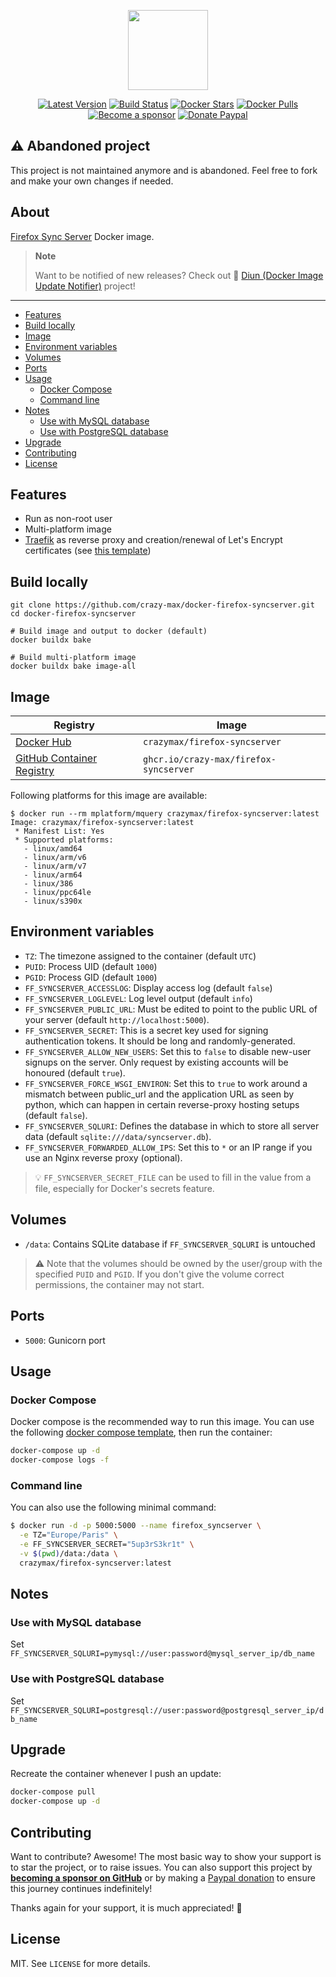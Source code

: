 <p align="center"><a href="https://github.com/crazy-max/docker-firefox-syncserver" target="_blank"><img height="128" src="https://raw.githubusercontent.com/crazy-max/docker-firefox-syncserver/master/.github/docker-firefox-syncserver.jpg"></a></p>

<p align="center">
  <a href="https://hub.docker.com/r/crazymax/firefox-syncserver/tags?page=1&ordering=last_updated"><img src="https://img.shields.io/github/v/tag/crazy-max/docker-firefox-syncserver?label=version&style=flat-square" alt="Latest Version"></a>
  <a href="https://github.com/crazy-max/docker-firefox-syncserver/actions?workflow=build"><img src="https://img.shields.io/github/actions/workflow/status/crazy-max/docker-firefox-syncserver/build.yml?branch=master&label=build&logo=github&style=flat-square" alt="Build Status"></a>
  <a href="https://hub.docker.com/r/crazymax/firefox-syncserver/"><img src="https://img.shields.io/docker/stars/crazymax/firefox-syncserver.svg?style=flat-square&logo=docker" alt="Docker Stars"></a>
  <a href="https://hub.docker.com/r/crazymax/firefox-syncserver/"><img src="https://img.shields.io/docker/pulls/crazymax/firefox-syncserver.svg?style=flat-square&logo=docker" alt="Docker Pulls"></a>
  <br /><a href="https://github.com/sponsors/crazy-max"><img src="https://img.shields.io/badge/sponsor-crazy--max-181717.svg?logo=github&style=flat-square" alt="Become a sponsor"></a>
  <a href="https://www.paypal.me/crazyws"><img src="https://img.shields.io/badge/donate-paypal-00457c.svg?logo=paypal&style=flat-square" alt="Donate Paypal"></a>
</p>

## ⚠️ Abandoned project

This project is not maintained anymore and is abandoned. Feel free to fork and
make your own changes if needed.

## About

[Firefox Sync Server](http://moz-services-docs.readthedocs.io/en/latest/howtos/run-sync-1.5.html)
Docker image.

> **Note**
> 
> Want to be notified of new releases? Check out 🔔 [Diun (Docker Image Update Notifier)](https://github.com/crazy-max/diun)
> project!

___

* [Features](#features)
* [Build locally](#build-locally)
* [Image](#image)
* [Environment variables](#environment-variables)
* [Volumes](#volumes)
* [Ports](#ports)
* [Usage](#usage)
  * [Docker Compose](#docker-compose)
  * [Command line](#command-line)
* [Notes](#notes)
  * [Use with MySQL database](#use-with-mysql-database)
  * [Use with PostgreSQL database](#use-with-postgresql-database)
* [Upgrade](#upgrade)
* [Contributing](#contributing)
* [License](#license)

## Features

* Run as non-root user
* Multi-platform image
* [Traefik](https://github.com/containous/traefik-library-image) as reverse proxy and creation/renewal of Let's Encrypt certificates (see [this template](examples/traefik))

## Build locally

```shell
git clone https://github.com/crazy-max/docker-firefox-syncserver.git
cd docker-firefox-syncserver

# Build image and output to docker (default)
docker buildx bake

# Build multi-platform image
docker buildx bake image-all
```

## Image

| Registry                                                                                         | Image                           |
|--------------------------------------------------------------------------------------------------|---------------------------------|
| [Docker Hub](https://hub.docker.com/r/crazymax/firefox-syncserver/)                                            | `crazymax/firefox-syncserver`                 |
| [GitHub Container Registry](https://github.com/users/crazy-max/packages/container/package/firefox-syncserver)  | `ghcr.io/crazy-max/firefox-syncserver`        |

Following platforms for this image are available:

```
$ docker run --rm mplatform/mquery crazymax/firefox-syncserver:latest
Image: crazymax/firefox-syncserver:latest
 * Manifest List: Yes
 * Supported platforms:
   - linux/amd64
   - linux/arm/v6
   - linux/arm/v7
   - linux/arm64
   - linux/386
   - linux/ppc64le
   - linux/s390x
```

## Environment variables

* `TZ`: The timezone assigned to the container (default `UTC`)
* `PUID`: Process UID (default `1000`)
* `PGID`: Process GID (default `1000`)
* `FF_SYNCSERVER_ACCESSLOG`: Display access log (default `false`)
* `FF_SYNCSERVER_LOGLEVEL`: Log level output (default `info`)
* `FF_SYNCSERVER_PUBLIC_URL`: Must be edited to point to the public URL of your server (default `http://localhost:5000`).
* `FF_SYNCSERVER_SECRET`: This is a secret key used for signing authentication tokens. It should be long and randomly-generated.
* `FF_SYNCSERVER_ALLOW_NEW_USERS`: Set this to `false` to disable new-user signups on the server. Only request by existing accounts will be honoured (default `true`).
* `FF_SYNCSERVER_FORCE_WSGI_ENVIRON`: Set this to `true` to work around a mismatch between public_url and the application URL as seen by python, which can happen in certain reverse-proxy hosting setups (default `false`).
* `FF_SYNCSERVER_SQLURI`: Defines the database in which to store all server data (default `sqlite:///data/syncserver.db`).
* `FF_SYNCSERVER_FORWARDED_ALLOW_IPS`: Set this to `*` or an IP range if you use an Nginx reverse proxy (optional). 

> 💡 `FF_SYNCSERVER_SECRET_FILE` can be used to fill in the value from a file, especially for Docker's secrets feature.

## Volumes

* `/data`: Contains SQLite database if `FF_SYNCSERVER_SQLURI` is untouched

> :warning: Note that the volumes should be owned by the user/group with the specified `PUID` and `PGID`. If you don't give the volume correct permissions, the container may not start.

## Ports

* `5000`: Gunicorn port

## Usage

### Docker Compose

Docker compose is the recommended way to run this image. You can use the following [docker compose template](examples/compose/docker-compose.yml), then run the container:

```bash
docker-compose up -d
docker-compose logs -f
```

### Command line

You can also use the following minimal command:

```bash
$ docker run -d -p 5000:5000 --name firefox_syncserver \
  -e TZ="Europe/Paris" \
  -e FF_SYNCSERVER_SECRET="5up3rS3kr1t" \
  -v $(pwd)/data:/data \
  crazymax/firefox-syncserver:latest
```

## Notes

### Use with MySQL database

Set `FF_SYNCSERVER_SQLURI=pymysql://user:password@mysql_server_ip/db_name`

### Use with PostgreSQL database

Set `FF_SYNCSERVER_SQLURI=postgresql://user:password@postgresql_server_ip/db_name`

## Upgrade

Recreate the container whenever I push an update:

```bash
docker-compose pull
docker-compose up -d
```

## Contributing

Want to contribute? Awesome! The most basic way to show your support is to star the project, or to raise issues. You
can also support this project by [**becoming a sponsor on GitHub**](https://github.com/sponsors/crazy-max) or by making
a [Paypal donation](https://www.paypal.me/crazyws) to ensure this journey continues indefinitely!

Thanks again for your support, it is much appreciated! :pray:

## License

MIT. See `LICENSE` for more details.
